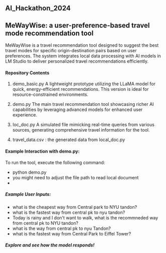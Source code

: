 ## AI_Hackathon_2024

## MeWayWise: a user-preference-based travel mode recommendation tool

MeWayWise is a travel recommendation tool designed to suggest the best travel modes for specific origin-destination pairs based on user preferences. The system integrates local data processing with AI models in LM Studio to deliver personalized travel recommendations efficiently.

#### Repository Contents
1. demo_basic.py
A lightweight prototype utilizing the LLaMA model for quick, energy-efficient recommendations. This version is ideal for resource-constrained environments.

2. demo.py
The main travel recommendation tool showcasing richer AI capabilities by leveraging advanced models for enhanced user experience.

3. loc_doc.py
A simulated file mimicking real-time queries from various sources, generating comprehensive travel information for the tool.

4. travel_data.csv : the generated data from local_doc.py

#### Example Interaction with demo.py:
To run the tool, execute the following command:
  - python demo.py
  - you might need to adjust the file path to read local document
  - 
##### Example User Inputs:
  - what is the cheapest way from Central park to NYU tandon?
  - what is the fastest way from central pk to nyu tandon?
  - Today is rainy and I don't want to walk, what is the recommneded way from central pk to NYU tandon?
  - what is the way from central pk to nyu Tandon?
  - what is the fastest way from Central Park to Eiffel Tower?

##### Explore and see how the model responds!

